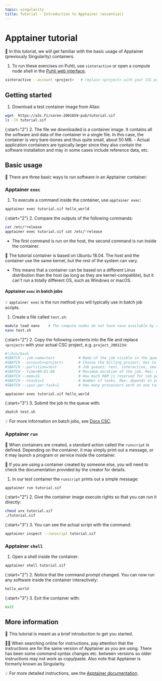 ```yaml
---
topic: singularity
title: Tutorial - Introduction to Apptainer (essential)
---
```


# Apptainer tutorial

💬 In this tutorial, we will get familiar with the basic usage of Apptainer (previously Singularity) containers.

1. To run these exercises on Puhti, use `sinteractive` or open a compute node shell in the [Puhti web interface](https://www.puhti.csc.fi).

```bash
sinteractive --account <project>   # replace <project> with your CSC project, e.g. project_2001234
```

## Getting started

1. Download a test container image from Allas:

```bash
wget  https://a3s.fi/saren-2001659-pub/tutorial.sif
ls -lh tutorial.sif
```

{:start="2"}
2. The file we downloaded is a container image. It contains all the software and data of the container in a single file. In this case, the container is very bare-bones and thus quite small, about 50 MB.
    - Actual application containers are typically larger since they also contain the software installation and may in some cases include reference data, etc.

## Basic usage

💬 There are three basic ways to run software in an Apptainer container:

### Apptainer `exec`

1. To execute a command inside the container, use `apptainer exec`:

```bash
apptainer exec tutorial.sif hello_world
```

{:start="2"}
2. Compare the outputs of the following commands:

```bash
cat /etc/*release
apptainer exec tutorial.sif cat /etc/*release
```

- The first command is run on the host, the second command is run inside the container.

💭 The tutorial container is based on Ubuntu 18.04. The host and the container use the same kernel, but the rest of the system can vary.

- This means that a container can be based on a different Linux distribution than the host (as long as they are kernel-compatible), but it can't run a totally different OS, such as Windows or macOS.

#### Apptainer `exec` in batch jobs

💡 `apptainer exec` is the run method you will typically use in batch job scripts.

1. Create a file called `test.sh`:

```bash
module load nano    # The compute nodes do not have nano available by default
nano test.sh
```

{:start="2"}
2. Copy the following contents into the file and replace `<project>` with your actual CSC project, e.g. `project_2001234`:

```bash
#!/bin/bash
#SBATCH --job-name=test           # Name of the job visible in the queue.
#SBATCH --account=<project>       # Choose the billing project. Has to be defined!
#SBATCH --partition=test          # Job queues: test, interactive, small, large, longrun, hugemem, hugemem_longrun
#SBATCH --time=00:01:00           # Maximum duration of the job. Max: depends of the partition. 
#SBATCH --mem=1G                  # How much RAM is reserved for job per node.
#SBATCH --ntasks=1                # Number of tasks. Max: depends on partition.
#SBATCH --cpus-per-task=1         # How many processors work on one task. Max: Number of CPUs per node.

apptainer exec tutorial.sif hello_world
```

{:start="3"}
3. Submit the job to the queue with:

```bash
sbatch test.sh
```

💡 For more information on batch jobs, see [Docs CSC](https://docs.csc.fi/computing/running/getting-started/).

### Apptainer `run`

💬 When containers are created, a standard action called the `runscript` is defined. Depending on the container, it may simply print out a message, or it may launch a program or service inside the container.

💭 If you are using a container created by someone else, you will need to check the documentation provided by the creator for details.

1. In our test container the `runscript` prints out a simple message:

```bash
apptainer run tutorial.sif
```

{:start="2"}
2. Give the container image execute rights so that you can run it directly:

```bash
chmod u+x tutorial.sif
./tutorial.sif
```

{:start="3"}
3. You can see the actual script with the command:

```bash
apptainer inspect --runscript tutorial.sif
```

### Apptainer `shell`

1. Open a shell inside the container:

```bash
apptainer shell tutorial.sif
```

{:start="2"}
2. Notice that the command prompt changed. You can now run any software inside the container interactively:

```bash
hello_world
```

{:start="3"}
3. Exit the container with:

```bash
exit
```

## More information

💬 This tutorial is meant as a brief introduction to get you started.

☝🏻 When searching online for instructions, pay attention that the instructions are for the same version of Apptainer as you are using. There has been some command syntax changes etc. between versions so older instructions may not work as copy/paste. Also note that Apptainer is formerly known as Singularity.

💡 For more detailed instructions, see the [Apptainer documentation](https://apptainer.org/docs/user/latest/).
